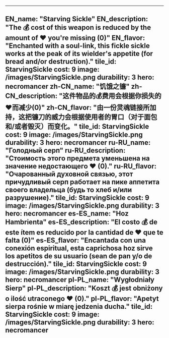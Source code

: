 ---

EN_name: "Starving Sickle"
EN_description: "The 💰 cost of this weapon is reduced by the amount of ❤️ you're missing (0)"
EN_flavor: "Enchanted with a soul-link, this fickle sickle works at the peak of its wielder's appetite (for bread and/or destruction)."
tile_id: StarvingSickle
cost: 9
image: /images/StarvingSickle.png
durability: 3
hero: necromancer
zh-CN_name: "饥饿之镰"
zh-CN_description: "这件物品的💰费用会根据你损失的❤️而减少(0)"
zh-CN_flavor: "由一份灵魂链接所加持，这把镰刀的威力会根据使用者的胃口（对于面包和/或者毁灭）而变化。"
tile_id: StarvingSickle
cost: 9
image: /images/StarvingSickle.png
durability: 3
hero: necromancer
ru-RU_name: "Голодный серп"
ru-RU_description: "Стоимость этого предмета уменьшена на значение недостающего ❤️ (0)."
ru-RU_flavor: "Очарованный духовной связью, этот причудливый серп работает на пике аппетита своего владельца (будь то хлеб и/или разрушение)."
tile_id: StarvingSickle
cost: 9
image: /images/StarvingSickle.png
durability: 3
hero: necromancer
es-ES_name: "Hoz Hambrienta"
es-ES_description: "El costo 💰 de este ítem es reducido por la cantidad de ❤️ que te falta (0)"
es-ES_flavor: "Encantada con una conexión espiritual, esta caprichosa hoz sirve los apetitos de su usuario (sean de pan y/o de destrucción)."
tile_id: StarvingSickle
cost: 9
image: /images/StarvingSickle.png
durability: 3
hero: necromancer
pl-PL_name: "Wygłodniały Sierp"
pl-PL_description: "Koszt 💰 jest obniżony o ilość utraconego ❤️ (0)."
pl-PL_flavor: "Apetyt sierpa rośnie w miarę jedzenia ducha."
tile_id: StarvingSickle
cost: 9
image: /images/StarvingSickle.png
durability: 3
hero: necromancer
---